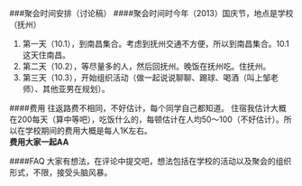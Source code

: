 ###聚会时间安排（讨论稿）
####聚会时间时今年（2013）国庆节，地点是学校（抚州）  
 1. 第一天（10.1），到南昌集合。考虑到抚州交通不方便，所以到南昌集合。10.1这天住南昌。  
 2. 第二天（10.2），等尽量多的人，然后回抚州。晚饭在抚州吃。住抚州。  
 3. 第三天（10.3），开始组织活动（做一起说说聊聊、踢球、喝酒（叫上邹老师）、其他亚男在规划）。  
   
     
####费用
 往返路费不相同，不好估计，每个同学自己都知道。
 住宿我估计大概在200每天（算中等吧），吃饭什么的，每顿估计在人均50～100（不好估计）。所以在学校期间的费用大概是每人1K左右。  
 **费用大家一起AA**
 
####FAQ
 大家有想法，在评论中提交吧，想法包括在学校的活动以及聚会的组织形式，不限，接受头脑风暴。